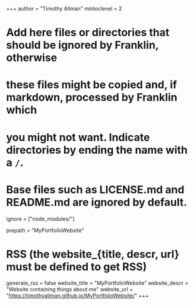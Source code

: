 +++
author = "Timothy Allman"
mintoclevel = 2

# Add here files or directories that should be ignored by Franklin, otherwise
# these files might be copied and, if markdown, processed by Franklin which
# you might not want. Indicate directories by ending the name with a `/`.
# Base files such as LICENSE.md and README.md are ignored by default.
ignore = ["node_modules/"]

prepath = "MyPortfolioWebsite"

# RSS (the website_{title, descr, url} must be defined to get RSS)
generate_rss = false
website_title = "MyPortfolioWebsite"
website_descr = "Website containing things about me"
website_url   = "https://timothyallman.github.io/MyPortfolioWebsite/"
+++

